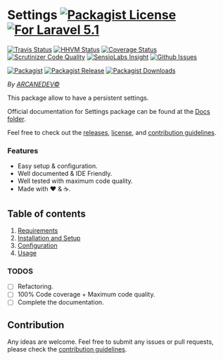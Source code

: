 # Settings [![Packagist License][badge_license]](LICENSE.md) [![For Laravel 5.1][badge_laravel]](https://github.com/ARCANESOFT/Settings#settings)

[![Travis Status][badge_build]](https://travis-ci.org/ARCANESOFT/Settings)
[![HHVM Status][badge_hhvm]](http://hhvm.h4cc.de/package/arcanesoft/settings)
[![Coverage Status][badge_coverage]](https://scrutinizer-ci.com/g/ARCANESOFT/Settings/?branch=master)
[![Scrutinizer Code Quality][badge_quality]](https://scrutinizer-ci.com/g/ARCANESOFT/Settings/?branch=master)
[![SensioLabs Insight][badge_insight]](https://insight.sensiolabs.com/projects/04aaa312-6cb3-41ba-aaec-8cc3176dbdf6)
[![Github Issues][badge_issues]](https://github.com/ARCANESOFT/Settings/issues)

[![Packagist][badge_package]](https://packagist.org/packages/arcanesoft/settings)
[![Packagist Release][badge_release]](https://packagist.org/packages/arcanesoft/settings)
[![Packagist Downloads][badge_downloads]](https://packagist.org/packages/arcanesoft/settings)

[badge_license]:   http://img.shields.io/packagist/l/arcanesoft/settings.svg?style=flat-square
[badge_laravel]:   https://img.shields.io/badge/For-ARCANESOFT%20CMS-orange.svg?style=flat-square

[badge_build]:     http://img.shields.io/travis/ARCANESOFT/Settings.svg?style=flat-square
[badge_hhvm]:      https://img.shields.io/hhvm/arcanesoft/settings.svg?style=flat-square
[badge_coverage]:  https://img.shields.io/scrutinizer/coverage/g/ARCANESOFT/Settings.svg?style=flat-square
[badge_quality]:   https://img.shields.io/scrutinizer/g/ARCANESOFT/Settings.svg?style=flat-square
[badge_insight]:   https://img.shields.io/sensiolabs/i/04aaa312-6cb3-41ba-aaec-8cc3176dbdf6.svg?style=flat-square
[badge_issues]:    http://img.shields.io/github/issues/ARCANESOFT/Settings.svg?style=flat-square

[badge_package]:   https://img.shields.io/badge/package-arcanesoft/settings-blue.svg?style=flat-square
[badge_release]:   https://img.shields.io/packagist/v/arcanesoft/settings.svg?style=flat-square
[badge_downloads]: https://img.shields.io/packagist/dt/arcanesoft/settings.svg?style=flat-square

*By [ARCANEDEV&copy;](http://www.arcanedev.net/)*

This package allow to have a persistent settings.

Official documentation for Settings package can be found at the [Docs folder](_docs).

Feel free to check out the [releases](https://github.com/ARCANESOFT/Settings/releases), [license](LICENSE.md), and [contribution guidelines](CONTRIBUTING.md).

### Features

  * Easy setup & configuration.
  * Well documented &amp; IDE Friendly.
  * Well tested with maximum code quality.
  * Made with :heart: &amp; :coffee:.

## Table of contents

  1. [Requirements](_docs/1-Requirements.md)
  2. [Installation and Setup](_docs/2-Installation-and-Setup.md)
  3. [Configuration](_docs/3-Configuration.md)
  4. [Usage](_docs/4-Usage.md)

### TODOS

  - [ ] Refactoring.
  - [ ] 100% Code coverage + Maximum code quality.
  - [ ] Complete the documentation.

## Contribution

Any ideas are welcome. Feel free to submit any issues or pull requests, please check the [contribution guidelines](CONTRIBUTING.md).
